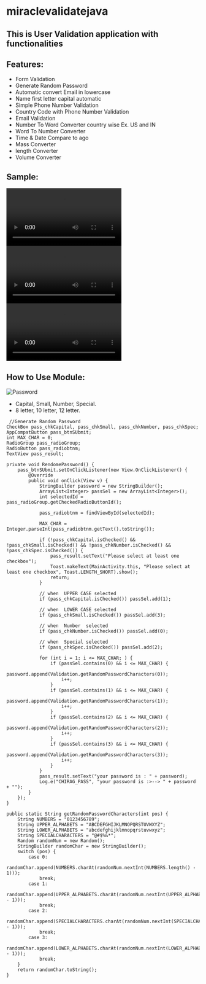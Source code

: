 # miraclevalidatejava

## This is User Validation application with functionalities

## Features:
* Form Validation
* Generate Random Password
* Automatic convert Email in lowercase
* Name first letter capital automatic
* Simple Phone Number Validation
* Country Code with Phone Number Validation
* Email Validation
* Number To Word Converter country wise Ex. US and IN
* Word To Number Converter
* Time & Date Compare to ago
* Mass Converter
* length Converter
* Volume Converter

## Sample:
![Form Validation](https://i.imgur.com/7EYhjz9.mp4)
![Validation1](https://i.imgur.com/1hv6ZOa.mp4)
![Validation2](https://i.imgur.com/Edssw2g.mp4)

## How to Use Module:

![Password](https://i.imgur.com/9ap0XDQ.jpeg)
* Capital, Small, Number, Special.
* 8 letter, 10 letter, 12 letter.

```
 //Generate Random Password
CheckBox pass_chkCapital, pass_chkSmall, pass_chkNumber, pass_chkSpec;
AppCompatButton pass_btnSUbmit;
int MAX_CHAR = 0;
RadioGroup pass_radioGroup;
RadioButton pass_radiobtnm;
TextView pass_result;

private void RendomePassword() {
    pass_btnSUbmit.setOnClickListener(new View.OnClickListener() {
        @Override
        public void onClick(View v) {
            StringBuilder password = new StringBuilder();
            ArrayList<Integer> passSel = new ArrayList<Integer>();
            int selectedId = pass_radioGroup.getCheckedRadioButtonId();

            pass_radiobtnm = findViewById(selectedId);

            MAX_CHAR = Integer.parseInt(pass_radiobtnm.getText().toString());

            if (!pass_chkCapital.isChecked() && !pass_chkSmall.isChecked() && !pass_chkNumber.isChecked() && !pass_chkSpec.isChecked()) {
                pass_result.setText("Please select at least one checkbox");
                Toast.makeText(MainActivity.this, "Please select at least one checkbox", Toast.LENGTH_SHORT).show();
                return;
            }

            // when  UPPER CASE selected
            if (pass_chkCapital.isChecked()) passSel.add(1);

            // when  LOWER CASE selected
            if (pass_chkSmall.isChecked()) passSel.add(3);

            // when  Number  selected
            if (pass_chkNumber.isChecked()) passSel.add(0);

            // when  Special selected
            if (pass_chkSpec.isChecked()) passSel.add(2);

            for (int i = 1; i <= MAX_CHAR; ) {
                if (passSel.contains(0) && i <= MAX_CHAR) {
                    password.append(Validation.getRandomPasswordCharacters(0));
                    i++;
                }
                if (passSel.contains(1) && i <= MAX_CHAR) {
                    password.append(Validation.getRandomPasswordCharacters(1));
                    i++;
                }
                if (passSel.contains(2) && i <= MAX_CHAR) {
                    password.append(Validation.getRandomPasswordCharacters(2));
                    i++;
                }
                if (passSel.contains(3) && i <= MAX_CHAR) {
                    password.append(Validation.getRandomPasswordCharacters(3));
                    i++;
                }
            }
            pass_result.setText("your password is : " + password);
            Log.e("CHIRAG_PASS", "your password is :>--> " + password + "");
        }
    });
}

public static String getRandomPasswordCharacters(int pos) {
    String NUMBERS = "0123456789";
    String UPPER_ALPHABETS = "ABCDEFGHIJKLMNOPQRSTUVWXYZ";
    String LOWER_ALPHABETS = "abcdefghijklmnopqrstuvwxyz";
    String SPECIALCHARACTERS = "@#$%&*";
    Random randomNum = new Random();
    StringBuilder randomChar = new StringBuilder();
    switch (pos) {
        case 0:
            randomChar.append(NUMBERS.charAt(randomNum.nextInt(NUMBERS.length() - 1)));
            break;
        case 1:
            randomChar.append(UPPER_ALPHABETS.charAt(randomNum.nextInt(UPPER_ALPHABETS.length() - 1)));
            break;
        case 2:
            randomChar.append(SPECIALCHARACTERS.charAt(randomNum.nextInt(SPECIALCHARACTERS.length() - 1)));
            break;
        case 3:
            randomChar.append(LOWER_ALPHABETS.charAt(randomNum.nextInt(LOWER_ALPHABETS.length() - 1)));
            break;
    }
    return randomChar.toString();
}
```
